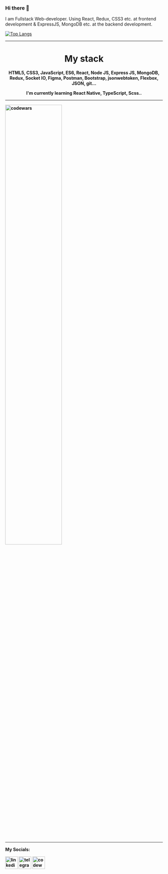 ### Hi there 👋

I am Fullstack Web-developer. Using React, Redux, CSS3 etc. at frontend development & ExpressJS, MongoDB etc. at the backend development.

[![Top Langs](https://github-readme-stats.vercel.app/api/top-langs/?username=darrowv)](https://github.com/anuraghazra/github-readme-stats)

<hr />

<h1 align="center">My stack</h1> 
<b><p align="center">HTML5, CSS3, JavaScript, ES6, React, Node JS, Express JS, MongoDB, Redux, Socket IO, Figma, Postman, Bootstrap, jsonwebtoken, Flexbox, JSON, git...</ p><b>
<p align="center">I'm currently learning React Native, TypeScript, Scss..</p>

<hr />

<img alt="codewars" width="60%" src="https://www.codewars.com/users/Muhammad-Nasyr/badges/large" />

<hr />

My Socials:

[<img src='https://cdn.jsdelivr.net/npm/simple-icons@3.0.1/icons/linkedin.svg' alt='linkedin' height='40'>](https://www.linkedin.com/in/darrowv/)  [<img src='https://cdn.jsdelivr.net/npm/simple-icons@3.0.1/icons/telegram.svg' alt='telegram' height='40'>](https://t.me/Muhammad_Nasyr)  [<img src='https://cdn.jsdelivr.net/npm/simple-icons@3.0.1/icons/codewars.svg' alt='codewars' height='40'>](https://www.codewars.com/users/Muhammad-Nasyr)



 


  
